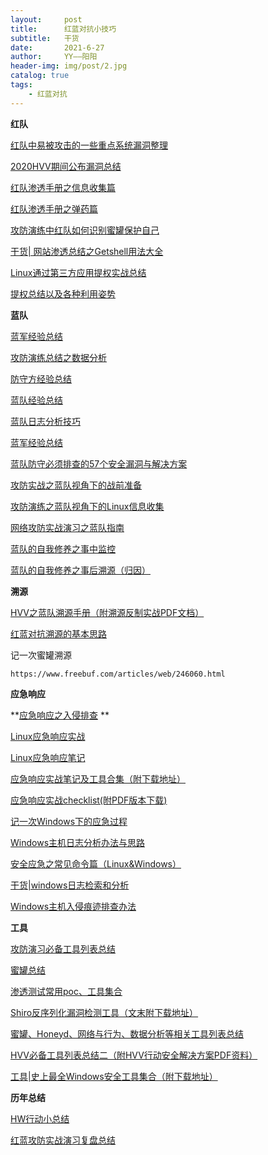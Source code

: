 ```yaml
---
layout:     post
title:      红蓝对抗小技巧
subtitle:   干货
date:       2021-6-27
author:     YY——阳阳
header-img: img/post/2.jpg
catalog: true
tags:
    - 红蓝对抗
---
```




**红队**

[红队中易被攻击的一些重点系统漏洞整理](http://mp.weixin.qq.com/s?__biz=MzAwMjA5OTY5Ng==&mid=2247494052&idx=1&sn=4db3bff2dabb04380c63012fe771d528&chksm=9acd393badbab02d90d24150dc4809c0a57bc1984cbdeca99939234bab5068bc8cce8926ec43&scene=21#wechat_redirect)

[2020HVV期间公布漏洞总结](http://mp.weixin.qq.com/s?__biz=MzAwMjA5OTY5Ng==&mid=2247489143&idx=2&sn=6c7a38c5d0048b4d13887eb020011e1f&chksm=9acec6e8adb94ffedf71502c2cca2ecca71b3b125916ae8dfb3e2d94edc6d80a788423017589&scene=21#wechat_redirect)

[红队渗透手册之信息收集篇](http://mp.weixin.qq.com/s?__biz=MzAwMjA5OTY5Ng==&mid=2247489660&idx=2&sn=c180c274412a0fc7fc5a2f96568a5967&chksm=9acec8e3adb941f53ad16bdfb1aa297b6afeae5c603cd9229390304d5c960447b74636814bbe&scene=21#wechat_redirect)

[红队渗透手册之弹药篇](http://mp.weixin.qq.com/s?__biz=MzAwMjA5OTY5Ng==&mid=2247489660&idx=3&sn=307b87cc20c21cfb60d794450d43cfe8&chksm=9acec8e3adb941f5116384902b8f13800f6546976bd9bdca1445e9754418f0a18bef878b2573&scene=21#wechat_redirect)

[攻防演练中红队如何识别蜜罐保护自己](http://mp.weixin.qq.com/s?__biz=MzAwMjA5OTY5Ng==&mid=2247488940&idx=1&sn=ac21f757bec404147005370f26173a1e&chksm=9acec533adb94c254326015acac4e1199e728a573cccbf2c001cf664882dc4c076532b8a30a5&scene=21#wechat_redirect)

[干货| 网站渗透总结之Getshell用法大全](http://mp.weixin.qq.com/s?__biz=MzAwMjA5OTY5Ng==&mid=2247493605&idx=1&sn=13570ad9fc4780540bf4d8f433c0d290&chksm=9acd377aadbabe6c08ccf4e31c566e31e9e13e7575ca6e6dbadd2bca8ba3a71b789cda7f8f8e&scene=21#wechat_redirect)

[Linux通过第三方应用提权实战总结](http://mp.weixin.qq.com/s?__biz=MzAwMjA5OTY5Ng==&mid=2247493043&idx=2&sn=b87b3d75bb949bfeeb270d8f0991d967&chksm=9acd352cadbabc3afc53b36e05bc42d451d19821f0297ae0b37245801ecab44ea462e8e29568&scene=21#wechat_redirect)

[提权总结以及各种利用姿势](http://mp.weixin.qq.com/s?__biz=MzAwMjA5OTY5Ng==&mid=2247489513&idx=1&sn=26b32249d0d21b71e21de47ddd5d22e4&chksm=9acec776adb94e608208784282c6d3d0465c2898e91d23d2033d7eaab31d187492f8c6ce7675&scene=21#wechat_redirect)

**蓝队**

[蓝军经验总结](http://mp.weixin.qq.com/s?__biz=MzAwMjA5OTY5Ng==&mid=2247493959&idx=1&sn=1c9a4139b6e3bd4a583baa8bb3fd8cb0&chksm=9acd39d8adbab0ce2842817dca7c1a30088e6acaf71f684b1428adbc6246e97525c4baa6623f&scene=21#wechat_redirect)

[攻防演练总结之数据分析](http://mp.weixin.qq.com/s?__biz=MzAwMjA5OTY5Ng==&mid=2247493841&idx=1&sn=df64d91362c5cf99166cc9925b275e75&chksm=9acd384eadbab158178f86554e9400082ce9fbbc0034ebf1e584dde6b6624cf9a8522baddecf&scene=21#wechat_redirect)

[防守方经验总结](http://mp.weixin.qq.com/s?__biz=MzAwMjA5OTY5Ng==&mid=2247493825&idx=1&sn=7278df85d35cd4024b2c8cd897b1f898&chksm=9acd385eadbab148bbde78bbc049f2bcaae39d79c7bbfa24fefec14d22611a3be207062e9c47&scene=21#wechat_redirect)

[蓝队经验总结](http://mp.weixin.qq.com/s?__biz=MzAwMjA5OTY5Ng==&mid=2247493794&idx=1&sn=a0f2fdd8b44a7e9a4ced4712320a6369&chksm=9acd383dadbab12ba32a22e2700a957536f16031c6394a4ad2e16904d4090fb9eae4d9e4609f&scene=21#wechat_redirect)

[蓝队日志分析技巧](http://mp.weixin.qq.com/s?__biz=MzAwMjA5OTY5Ng==&mid=2247494094&idx=1&sn=d247c10ceeac10d3ffc6fff6904939f3&chksm=9acd3951adbab047d26955457ed828dd904d1a715b0c27f8e2e8eeee66c5456e0000e0a3dca1&scene=21#wechat_redirect)

[蓝军经验总结](http://mp.weixin.qq.com/s?__biz=MzAwMjA5OTY5Ng==&mid=2247493959&idx=1&sn=1c9a4139b6e3bd4a583baa8bb3fd8cb0&chksm=9acd39d8adbab0ce2842817dca7c1a30088e6acaf71f684b1428adbc6246e97525c4baa6623f&scene=21#wechat_redirect)

[蓝队防守必须排查的57个安全漏洞与解决方案](http://mp.weixin.qq.com/s?__biz=MzAwMjA5OTY5Ng==&mid=2247494006&idx=1&sn=7f45ba788dae8e3e2d34cb34ca51bb9e&chksm=9acd39e9adbab0ff0d51a8cfd990165bae3f99c3c970ac3ea8b872a60f8f5c98520dad5f159c&scene=21#wechat_redirect)

[攻防实战之蓝队视角下的战前准备](http://mp.weixin.qq.com/s?__biz=MzAwMjA5OTY5Ng==&mid=2247489074&idx=2&sn=b1535bd0e7b5af2a441675c666d17769&chksm=9acec6adadb94fbbd04eaf7602319a5c57b6d3552c7ffcc0f2b1d413e5db2c25a57925cca460&scene=21#wechat_redirect)

[攻防演练之蓝队视角下的Linux信息收集](http://mp.weixin.qq.com/s?__biz=MzAwMjA5OTY5Ng==&mid=2247492020&idx=1&sn=3d44275c145abbef3f48a51bd4fa43e8&chksm=9acd312badbab83d5d5f3cf21f304179d22bba9b58034c51684bacc0c4266f0e7e0af00e906d&scene=21#wechat_redirect)

[网络攻防实战演习之蓝队指南](http://mp.weixin.qq.com/s?__biz=MzAwMjA5OTY5Ng==&mid=2247486471&idx=1&sn=6bc69c3ac91108889f816d5371d02718&chksm=9acedc98adb9558e241b30d00d0c8bad376131a65b40e20b10904f11659dff5ed72455255d8e&scene=21#wechat_redirect)

[蓝队的自我修养之事中监控](http://mp.weixin.qq.com/s?__biz=MzA5MDc1NDc1MQ==&mid=2247486490&idx=1&sn=61ed23df9fecb722945f0a2cdd15370d&chksm=900797caa7701edc2d78038e2f7f16b08d3ceb3f2ccc446e85adf973624d1d6f14ef189b46c8&scene=21#wechat_redirect)

[蓝队的自我修养之事后溯源（归因）](http://mp.weixin.qq.com/s?__biz=MzA5MDc1NDc1MQ==&mid=2247486716&idx=1&sn=61d80fa896665b65b2e70c081837cf37&chksm=9007972ca7701e3aa3eaf104e3cddda3f5aaf0e088570052a619764e5d4e9bd702f16f396301&scene=21#wechat_redirect)

**溯源**

[HVV之蓝队溯源手册（附溯源反制实战PDF文档）](http://mp.weixin.qq.com/s?__biz=MzAwMjA5OTY5Ng==&mid=2247493803&idx=1&sn=874500e410b031924595abd1f50c7420&chksm=9acd3834adbab1229ea74546ec04a4028727c089f2e2024fbb69c9b8a47a7c2cbb95c55ff4f6&scene=21#wechat_redirect)

[红蓝对抗溯源的基本思路](http://mp.weixin.qq.com/s?__biz=MzAwMjA5OTY5Ng==&mid=2247494179&idx=1&sn=f15dcc5bf557df2014665797cc555b76&chksm=9acd3abcadbab3aaf78b50bd3a805f193ad67d1bf6373d5b7ad393234c40190d4cab70ac7280&scene=21#wechat_redirect)

记一次蜜罐溯源

```
https://www.freebuf.com/articles/web/246060.html
```

**应急响应**

**[应急响应之入侵排查](http://mp.weixin.qq.com/s?__biz=MzAwMjA5OTY5Ng==&mid=2247493011&idx=1&sn=56544c19bb7cc08c704d9bb80e07789c&chksm=9acd350cadbabc1a09682d93f1ed4928b51f044241de856643867cf3fb8937df6ea9079f45bd&scene=21#wechat_redirect)
**

[Linux应急响应实战](http://mp.weixin.qq.com/s?__biz=MzAwMjA5OTY5Ng==&mid=2247492936&idx=1&sn=2dcb3ae7e1454f872bdb5ddec50a2307&chksm=9acd35d7adbabcc10fcb18f3c62d66aff064e6d7be506716433e002af7e61a905005d18b355d&scene=21#wechat_redirect)

[Linux应急响应笔记](http://mp.weixin.qq.com/s?__biz=MzAwMjA5OTY5Ng==&mid=2247492455&idx=1&sn=6b52faebd5d80d7d4dbaed597cd6c76e&chksm=9acd33f8adbabaee091a668bf1f300158dcd4ab318b6b7c4d1b7234416e544d4f94d830a71ca&scene=21#wechat_redirect)

[应急响应实战笔记及工具合集（附下载地址）](http://mp.weixin.qq.com/s?__biz=MzAwMjA5OTY5Ng==&mid=2247492137&idx=1&sn=b119b6b88a09bf28ff99f953b3619fde&chksm=9acd32b6adbabba045f98900cf629375c3ddfa3ad8d613df1cacc990d3caf133a4b3f09f744a&scene=21#wechat_redirect)

[应急响应实战checklist(附PDF版本下载)](http://mp.weixin.qq.com/s?__biz=MzAwMjA5OTY5Ng==&mid=2247489660&idx=1&sn=6f2a2451f2d0bc1a731f54ace4157133&chksm=9acec8e3adb941f50bf53bb144eec21e80f172a97bdf2e157f524bcc1a8982145aebc2fe9eac&scene=21#wechat_redirect)

[记一次Windows下的应急过程](http://mp.weixin.qq.com/s?__biz=MzAwMjA5OTY5Ng==&mid=2247493085&idx=1&sn=c05dde9d5d1cb2898e72b59657c91be7&chksm=9acd3542adbabc549520db8a64fd45bc0e8fbdf136feddbb77fc7113a8fa81b66ca5956d2747&scene=21#wechat_redirect)

[Windows主机日志分析办法与思路](http://mp.weixin.qq.com/s?__biz=MzAwMjA5OTY5Ng==&mid=2247492549&idx=1&sn=ffc2adeda825d53ca6a3ee7e3153f010&chksm=9acd335aadbaba4c1b8268ad484cd725af2a98367d946f301507ad90caef6cf0d004e622b228&scene=21#wechat_redirect)

[安全应急之常见命令篇（Linux&Windows）](http://mp.weixin.qq.com/s?__biz=MzAwMjA5OTY5Ng==&mid=2247492244&idx=1&sn=acbca06a3def2585580ab907529b4752&chksm=9acd320badbabb1df38e61609bc2d54c49143c66ba7c467aca1800066872c1d9a9eca7085949&scene=21#wechat_redirect)

[干货|windows日志检索和分析](http://mp.weixin.qq.com/s?__biz=MzAwMjA5OTY5Ng==&mid=2247491967&idx=1&sn=5cb9b532e0431a1e11b36dc5d92d905b&chksm=9acd31e0adbab8f6542fb3081db453be4718b33d24d71f888b2cecdf803196116c88bace5875&scene=21#wechat_redirect)

[Windows主机入侵痕迹排查办法](http://mp.weixin.qq.com/s?__biz=MzAwMjA5OTY5Ng==&mid=2247491837&idx=1&sn=dacb7c186b556ba85816db61fbceaa59&chksm=9acd3062adbab97433a294a1b861b40304b5911838729ed9f491190a5f0b974c9bf6c2d007c3&scene=21#wechat_redirect)

**工具**

[攻防演习必备工具列表总结](http://mp.weixin.qq.com/s?__biz=MzAwMjA5OTY5Ng==&mid=2247493831&idx=1&sn=c2e7f8fd8b61e7e70f3070233b4eb4ee&chksm=9acd3858adbab14e36f0b4ab3cf3cdfe428711fc9e529828726e9c4507fa69e6c5e315742906&scene=21#wechat_redirect)

[蜜罐总结](http://mp.weixin.qq.com/s?__biz=MzAwMjA5OTY5Ng==&mid=2247493787&idx=1&sn=41089bbc17516df46e3814d37af0d6d3&chksm=9acd3804adbab112a1416d60d8a22a7c52a9d351a5b35d35c22e3b0932cdda8d6f24f9d582ac&scene=21#wechat_redirect)

[渗透测试常用poc、工具集合](http://mp.weixin.qq.com/s?__biz=MzAwMjA5OTY5Ng==&mid=2247491075&idx=2&sn=bb759e14077e2fa7d1348b1e93624982&chksm=9acece9cadb9478a2aa1768042a3d71895d687529e8d0be1d856249d62658181e51f8f9b7b38&scene=21#wechat_redirect)

[Shiro反序列化漏洞检测工具（文末附下载地址）](http://mp.weixin.qq.com/s?__biz=MzAwMjA5OTY5Ng==&mid=2247491105&idx=2&sn=31933cc5493ee0a49f7118b49d891a21&chksm=9acecebeadb947a849bc51daf131a8b7cd4b433287f10970ec41a819ecc7ed31f55ab859eacc&scene=21#wechat_redirect)

[蜜罐、Honeyd、网络与行为、数据分析等相关工具列表总结](http://mp.weixin.qq.com/s?__biz=MzAwMjA5OTY5Ng==&mid=2247488946&idx=1&sn=3204eb91f5d657d25d024fa2d11aebab&chksm=9acec52dadb94c3beeb769740694e470be7c51a705592067c82b81e9896bfb981a0ae86eddb6&scene=21#wechat_redirect)

[HVV必备工具列表总结二（附HVV行动安全解决方案PDF资料）](http://mp.weixin.qq.com/s?__biz=MzAwMjA5OTY5Ng==&mid=2247493900&idx=1&sn=81cc5e7311c4375109b5694d067157d0&chksm=9acd3993adbab085fe3d0236533f0f6b6c5e533a93b35d43e58eaca5824d686e98b840d252f5&scene=21#wechat_redirect)

[工具|史上最全Windows安全工具集合（附下载地址）](http://mp.weixin.qq.com/s?__biz=MzAwMjA5OTY5Ng==&mid=2247488503&idx=1&sn=7eacb5a9c88589a2a4e8276c5d685797&chksm=9acec368adb94a7eca5aa23a84dae790773791de4bc1022738fa7642c0772c7e94cd22c5cf18&scene=21#wechat_redirect)

**历年总结**

[HW行动小总结](http://mp.weixin.qq.com/s?__biz=MzAwMjA5OTY5Ng==&mid=2247493781&idx=1&sn=ea17ef81e63ecf10cbd0e461ebcee5cb&chksm=9acd380aadbab11c4a380c67ab8a328d902ed79d83a28537817f15798c89667ae3c0dcc8e1fa&scene=21#wechat_redirect)

[红蓝攻防实战演习复盘总结](http://mp.weixin.qq.com/s?__biz=MzAwMjA5OTY5Ng==&mid=2247489313&idx=2&sn=2168572ea5f7129ee02b72e0e89c7e65&chksm=9acec7beadb94ea82de21e727ea722d170383640a5b95eb0cf9834e083dbb836667eeb7e25b4&scene=21#wechat_redirect)